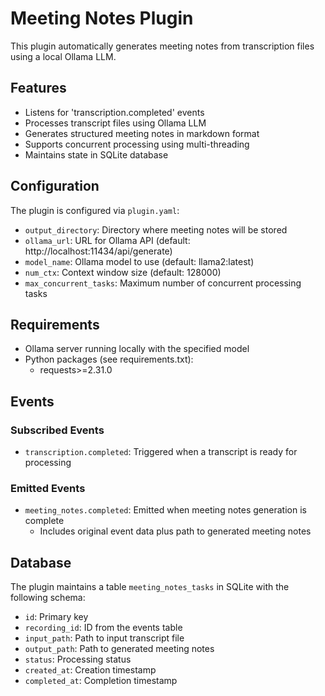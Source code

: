# Meeting Notes Plugin

This plugin automatically generates meeting notes from transcription files using a local Ollama LLM.

## Features

- Listens for 'transcription.completed' events
- Processes transcript files using Ollama LLM
- Generates structured meeting notes in markdown format
- Supports concurrent processing using multi-threading
- Maintains state in SQLite database

## Configuration

The plugin is configured via `plugin.yaml`:

- `output_directory`: Directory where meeting notes will be stored
- `ollama_url`: URL for Ollama API (default: http://localhost:11434/api/generate)
- `model_name`: Ollama model to use (default: llama2:latest)
- `num_ctx`: Context window size (default: 128000)
- `max_concurrent_tasks`: Maximum number of concurrent processing tasks

## Requirements

- Ollama server running locally with the specified model
- Python packages (see requirements.txt):
  - requests>=2.31.0

## Events

### Subscribed Events
- `transcription.completed`: Triggered when a transcript is ready for processing

### Emitted Events
- `meeting_notes.completed`: Emitted when meeting notes generation is complete
  - Includes original event data plus path to generated meeting notes

## Database

The plugin maintains a table `meeting_notes_tasks` in SQLite with the following schema:
- `id`: Primary key
- `recording_id`: ID from the events table
- `input_path`: Path to input transcript file
- `output_path`: Path to generated meeting notes
- `status`: Processing status
- `created_at`: Creation timestamp
- `completed_at`: Completion timestamp
